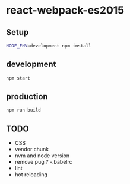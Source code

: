 # react-webpack-es2015

## Setup

```bash
NODE_ENV=development npm install
```

## development

```bash
npm start
```

## production

```bash
npm run build
```

## TODO

- CSS
- vendor chunk
- nvm and node version
- remove pug ?
-.babelrc
- lint
- hot reloading